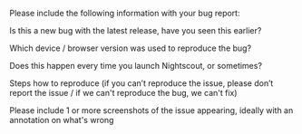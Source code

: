 Please include the following information with your bug report:

Is this a new bug with the latest release, have you seen this earlier?

Which device / browser version was used to reproduce the bug?

Does this happen every time you launch Nightscout, or sometimes?

Steps how to reproduce (if you can’t reproduce the issue, please don’t report the issue / if we can't reproduce the bug, we can't fix)

Please include 1 or more screenshots of the issue appearing, ideally with an annotation on what's wrong


